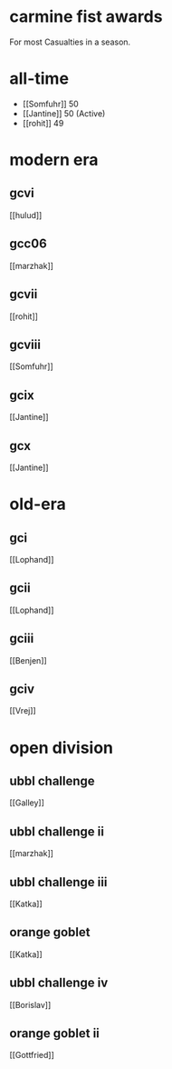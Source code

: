 # carmine fist awards

For most Casualties in a season.

# all-time

* [[Somfuhr]] 50
* [[Jantine]] 50 (Active)
* [[rohit]] 49

# modern era

## gcvi

[[hulud]]

## gcc06

[[marzhak]]

## gcvii

[[rohit]]

## gcviii

[[Somfuhr]]

## gcix

[[Jantine]]

## gcx

[[Jantine]]

# old-era

## gci

[[Lophand]]

## gcii

[[Lophand]]

## gciii

[[Benjen]]

## gciv

[[Vrej]]

# open division

## ubbl challenge

[[Galley]]

## ubbl challenge ii

[[marzhak]]

## ubbl challenge iii

[[Katka]]

## orange goblet

[[Katka]]

## ubbl challenge iv

[[Borislav]]

## orange goblet ii

[[Gottfried]]
